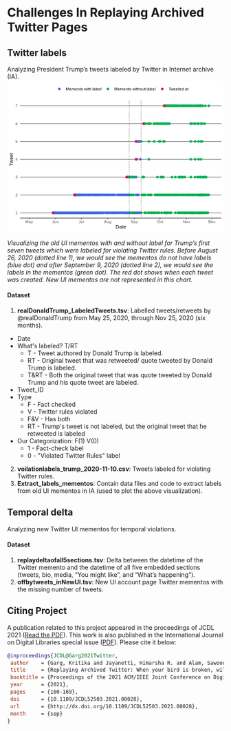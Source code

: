 # Challenges In Replaying Archived Twitter Pages


## Twitter labels
Analyzing President Trump’s tweets labeled by Twitter in Internet archive (IA). 
![](Extract_labels_mementos/Rplot02.png)

*Visualizing the old UI mementos with and without label for Trump’s first seven tweets which were labeled for violating Twitter rules. Before August 26, 2020 (dotted line 1), we would see the mementos do not have labels (blue dot) and after September 9, 2020  (dotted line 2), we would see the labels in the mementos (green dot). The red dot shows when each tweet was created. New UI mementos are not represented in this chart.*

#### Dataset
1. **realDonaldTrump_LabeledTweets.tsv**: Labelled tweets/retweets by @realDonaldTrump from May 25, 2020, through Nov 25, 2020 (six months). 
* Date 
* What's labeled? T/RT
  * T - Tweet authored by Donald Trump is labeled.
  * RT - Original tweet that was retweeted/ quote tweeted by Donald Trump is labeled.
  * T&RT - Both the original tweet that was quote tweeted by Donald Trump and his quote tweet are labeled. 
* Tweet_ID 
* Type  
  * F - Fact checked
  * V - Twitter rules violated
  * F&V - Has both 
  * RT - Trump's tweet is not labeled, but the original tweet that he retweeted is labeled 
* Our Categorization: F(1) V(0)
  * 1 - Fact-check label
  * 0 - "Violated Twitter Rules" label
2. **voilationlabels_trump_2020-11-10.csv**: Tweets labeled for violating Twitter rules. 
3. **Extract_labels_mementos**: Contain data files and code to extract labels from old UI mementos in IA (used to plot the above visualization).



## Temporal delta 
Analyzing new Twitter UI mementos for temporal violations.

#### Dataset
1. **replaydeltaofall5sections.tsv**: Delta between the datetime of the Twitter memento and the datetime of all five embedded sections (tweets, bio, media, “You might like”, and “What’s happening”). 
2. **offbytweets_inNewUI.tsv**: New UI account page Twitter mementos with the missing number of tweets. 



## Citing Project

A publication related to this project appeared in the proceedings of JCDL 2021 ([Read the PDF](https://arxiv.org/pdf/2108.12092.pdf)). This work is also published in the International Journal on Digital Libraries special issue ([PDF](https://doi.org/10.1007/s00799-023-00379-w)). Please cite it below:

```bib
@inproceedings{JCDL@Garg2021Twitter,
 author    = {Garg, Kritika and Jayanetti, Himarsha R. and Alam, Sawood and Weigle, Michele C. and Nelson, Michael L.},
 title     = {Replaying Archived Twitter: When your bird is broken, will it bring you down?},
 booktitle = {Proceedings of the 2021 ACM/IEEE Joint Conference on Digital Libraries (JCDL)},
 year      = {2021},
 pages     = {160-169},
 doi       = {10.1109/JCDL52503.2021.00028},
 url       = {http://dx.doi.org/10.1109/JCDL52503.2021.00028},
 month     = {sep}
}
```
